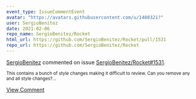 ```yaml
---
event_type: IssueCommentEvent
avatar: "https://avatars.githubusercontent.com/u/1480321?"
user: SergioBenitez
date: 2021-02-06
repo_name: SergioBenitez/Rocket
html_url: https://github.com/SergioBenitez/Rocket/pull/1531
repo_url: https://github.com/SergioBenitez/Rocket
---
```


<a href='https://github.com/SergioBenitez' target='_blank'>SergioBenitez</a> commented on issue <a href='https://github.com/SergioBenitez/Rocket/pull/1531' target='_blank'>SergioBenitez/Rocket#1531</a>.

<small>This contains a bunch of style changes making it difficult to review. Can you remove any and all style changes?...</small>

<a href='https://github.com/SergioBenitez/Rocket/pull/1531' target='_blank'>View Comment</a>
